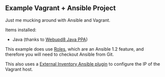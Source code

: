 Example Vagrant + Ansible Project
----------------------------------------

Just me mucking around with Ansible and Vagrant.

Items installed:

- Java (thanks to [Webupd8 Java PPA](http://www.webupd8.org/2012/01/install-oracle-java-jdk-7-in-ubuntu-via.html))

This example does use [Roles](http://ansible.cc/docs/playbooks.html#roles), which are an Ansible 1.2 feature, and therefore
you will need to checkout Ansible from Git.

This also uses a [External Inventory Ansible plugin](http://ansible.cc/docs/api.html#external-inventory-scripts) to configure the IP of the Vagrant host.